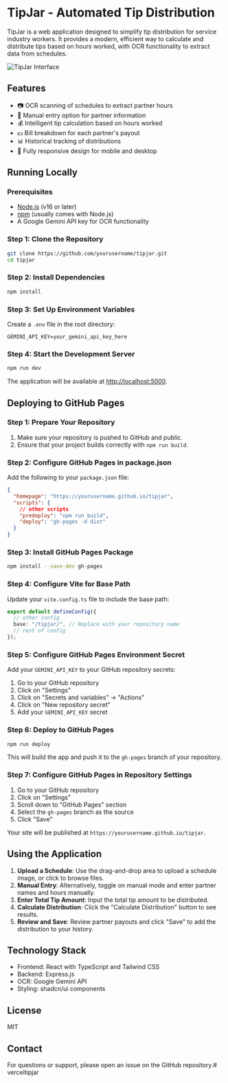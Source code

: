 # TipJar - Automated Tip Distribution

TipJar is a web application designed to simplify tip distribution for service industry workers. It provides a modern, efficient way to calculate and distribute tips based on hours worked, with OCR functionality to extract data from schedules.

![TipJar Interface](https://i.imgur.com/example.png)

## Features

- 📷 OCR scanning of schedules to extract partner hours
- 📝 Manual entry option for partner information
- 💰 Intelligent tip calculation based on hours worked
- 💵 Bill breakdown for each partner's payout
- 📊 Historical tracking of distributions
- 📱 Fully responsive design for mobile and desktop

## Running Locally

### Prerequisites

- [Node.js](https://nodejs.org/) (v16 or later)
- [npm](https://www.npmjs.com/) (usually comes with Node.js)
- A Google Gemini API key for OCR functionality

### Step 1: Clone the Repository

```bash
git clone https://github.com/yourusername/tipjar.git
cd tipjar
```

### Step 2: Install Dependencies

```bash
npm install
```

### Step 3: Set Up Environment Variables

Create a `.env` file in the root directory:

```
GEMINI_API_KEY=your_gemini_api_key_here
```

### Step 4: Start the Development Server

```bash
npm run dev
```

The application will be available at [http://localhost:5000](http://localhost:5000).

## Deploying to GitHub Pages

### Step 1: Prepare Your Repository

1. Make sure your repository is pushed to GitHub and public.
2. Ensure that your project builds correctly with `npm run build`.

### Step 2: Configure GitHub Pages in package.json

Add the following to your `package.json` file:

```json
{
  "homepage": "https://yourusername.github.io/tipjar",
  "scripts": {
    // other scripts
    "predeploy": "npm run build",
    "deploy": "gh-pages -d dist"
  }
}
```

### Step 3: Install GitHub Pages Package

```bash
npm install --save-dev gh-pages
```

### Step 4: Configure Vite for Base Path

Update your `vite.config.ts` file to include the base path:

```typescript
export default defineConfig({
  // other config
  base: "/tipjar/", // Replace with your repository name
  // rest of config
});
```

### Step 5: Configure GitHub Pages Environment Secret

Add your `GEMINI_API_KEY` to your GitHub repository secrets:

1. Go to your GitHub repository
2. Click on "Settings"
3. Click on "Secrets and variables" → "Actions"
4. Click on "New repository secret"
5. Add your `GEMINI_API_KEY` secret

### Step 6: Deploy to GitHub Pages

```bash
npm run deploy
```

This will build the app and push it to the `gh-pages` branch of your repository.

### Step 7: Configure GitHub Pages in Repository Settings

1. Go to your GitHub repository
2. Click on "Settings"
3. Scroll down to "GitHub Pages" section
4. Select the `gh-pages` branch as the source
5. Click "Save"

Your site will be published at `https://yourusername.github.io/tipjar`.

## Using the Application

1. **Upload a Schedule**: Use the drag-and-drop area to upload a schedule image, or click to browse files.
2. **Manual Entry**: Alternatively, toggle on manual mode and enter partner names and hours manually.
3. **Enter Total Tip Amount**: Input the total tip amount to be distributed.
4. **Calculate Distribution**: Click the "Calculate Distribution" button to see results.
5. **Review and Save**: Review partner payouts and click "Save" to add the distribution to your history.

## Technology Stack

- Frontend: React with TypeScript and Tailwind CSS
- Backend: Express.js
- OCR: Google Gemini API
- Styling: shadcn/ui components

## License

MIT

## Contact

For questions or support, please open an issue on the GitHub repository.#   v e r c e l t i p j a r  
 